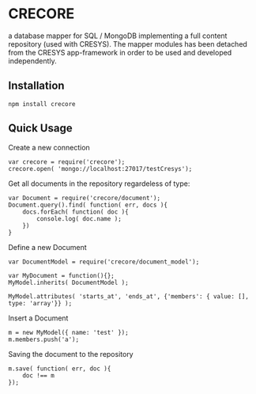 # CRECORE
a database mapper for SQL / MongoDB implementing a full
content repository (used with CRESYS). The mapper modules
has been detached from the CRESYS app-framework in order
to be used and developed independently.

## Installation

	npm install crecore

## Quick Usage

Create a new connection

	var crecore = require('crecore');
	crecore.open( 'mongo://localhost:27017/testCresys');

Get all documents in the repository regardeless of type:

	var Document = require('crecore/document');
	Document.query().find( function( err, docs ){
		docs.forEach( function( doc ){
			console.log( doc.name );
		})
	}

Define a new Document

	var DocumentModel = require('crecore/document_model');

	var MyDocument = function(){};
	MyModel.inherits( DocumentModel );

	MyModel.attributes( 'starts_at', 'ends_at', {'members': { value: [], type: 'array'}} );

Insert a Document

	m = new MyModel({ name: 'test' });
	m.members.push('a');

Saving the document to the repository

	m.save( function( err, doc ){
		doc !== m
	});